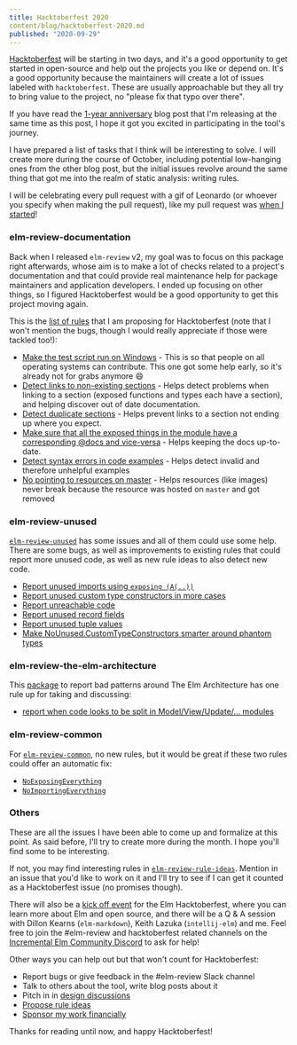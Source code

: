 ```yaml
---
title: Hacktoberfest 2020
content/blog/hacktoberfest-2020.md
published: "2020-09-29"
---
```


[Hacktoberfest](https://hacktoberfest.digitalocean.com/) will be starting in two days, and it's a good opportunity to get started in open-source and help out the projects you like or depend on. It's a good opportunity because the maintainers will create a lot of issues labeled with `hacktoberfest`. These are usually approachable but they all try to bring value to the project, no "please fix that typo over there".

If you have read the [1-year anniversary](/1-year-anniversary) blog post that I'm releasing at the same time as this post, I hope it got you excited in participating in the tool's journey.

I have prepared a list of tasks that I think will be interesting to solve. I will create more during the course of October, including potential low-hanging ones from the other blog post, but the initial issues revolve around the same thing that got me into the realm of static analysis: writing rules.

I will be celebrating every pull request with a gif of Leonardo (or whoever you specify when making the pull request), like my pull request was [when I started](https://github.com/avajs/eslint-plugin-ava/pull/11)!

### elm-review-documentation

Back when I released `elm-review` v2, my goal was to focus on this package right afterwards, whose aim is to make a lot of checks related to a project's documentation and that could provide real maintenance help for package maintainers and application developers. I ended up focusing on other things, so I figured Hacktoberfest would be a good opportunity to get this project moving again.

This is the [list of rules](https://github.com/jfmengels/elm-review-documentation/issues) that I am proposing for Hacktoberfest (note that I won't mention the bugs, though I would really appreciate if those were tackled too!):

- [Make the test script run on Windows](https://github.com/jfmengels/elm-review-documentation/issues/8) - This is so that people on all operating systems can contribute. This one got some help early, so it's already not for grabs anymore 😄
- [Detect links to non-existing sections](https://github.com/jfmengels/elm-review-documentation/issues/3) - Helps detect problems when linking to a section (exposed functions and types each have a section), and helping discover out of date documentation.
- [Detect duplicate sections](https://github.com/jfmengels/elm-review-documentation/issues/4) - Helps prevent links to a section not ending up where you expect.
- [Make sure that all the exposed things in the module have a corresponding @docs and vice-versa](https://github.com/jfmengels/elm-review-documentation/issues/5) - Helps keeping the docs up-to-date.
- [Detect syntax errors in code examples](https://github.com/jfmengels/elm-review-documentation/issues/6) - Helps detect invalid and therefore unhelpful examples
- [No pointing to resources on master](https://github.com/jfmengels/elm-review-documentation/issues/7) - Helps resources (like images) never break because the resource was hosted on `master` and got removed

### elm-review-unused

[`elm-review-unused`](https://github.com/jfmengels/elm-review-unused) has some issues and all of them could use some help.
There are some bugs, as well as improvements to existing rules that could report more unused code, as well as new rule ideas to also detect new code.

- [Report unused imports using `exposing (A(..))`](https://github.com/jfmengels/elm-review-unused/issues/3)
- [Report unused custom type constructors in more cases](https://github.com/jfmengels/elm-review-unused/issues/2)
- [Report unreachable code](https://github.com/jfmengels/elm-review-unused/issues/10)
- [Report unused record fields](https://github.com/jfmengels/elm-review-unused/issues/15)
- [Report unused tuple values](https://github.com/jfmengels/elm-review-unused/issues/16)
- [Make NoUnused.CustomTypeConstructors smarter around phantom types](https://github.com/jfmengels/elm-review-unused/issues/4)

### elm-review-the-elm-architecture

This [package](https://github.com/jfmengels/elm-review-the-elm-architecture) to report bad patterns around The Elm Architecture has one rule up for taking and discussing:

- [report when code looks to be split in Model/View/Update/... modules](https://github.com/jfmengels/elm-review-the-elm-architecture/issues/1)

### elm-review-common

For [`elm-review-common`](https://github.com/jfmengels/elm-review-common), no new rules, but it would be great if these two rules could offer an automatic fix:

- [`NoExposingEverything`](https://github.com/jfmengels/elm-review-common/issues/2)
- [`NoImportingEverything`](https://github.com/jfmengels/elm-review-common/issues/3)

### Others

These are all the issues I have been able to come up and formalize at this point. As said before, I'll try to create more during the month. I hope you'll find some to be interesting.

If not, you may find interesting rules in [`elm-review-rule-ideas`](https://github.com/jfmengels/elm-review-rule-ideas). Mention in an issue that you'd like to work on it and I'll try to see if I can get it counted as a Hacktoberfest issue (no promises though).

There will also be a [kick off event](https://incrementalelm.com/hacktoberfest2020/) for the Elm Hacktoberfest, where you can learn more about Elm and open source, and there will be a Q & A session with Dillon Kearns (`elm-markdown`), Keith Lazuka (`intellij-elm`) and me.
Feel free to join the #elm-review and hacktoberfest related channels on the [Incremental Elm Community Discord](https://incrementalelm.com/chat) to ask for help!

Other ways you can help out but that won't count for Hacktoberfest:

- Report bugs or give feedback in the #elm-review Slack channel
- Talk to others about the tool, write blog posts about it
- Pitch in in [design discussions](https://github.com/jfmengels/elm-review-design-discussions)
- [Propose rule ideas](https://github.com/jfmengels/elm-review-rule-ideas)
- [Sponsor my work financially](https://github.com/sponsors/jfmengels)

Thanks for reading until now, and happy Hacktoberfest!
